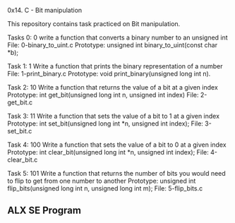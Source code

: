 0x14. C - Bit manipulation

This repository contains task practiced on Bit manipulation.

Tasks 0: 0
write a function that converts a binary number to an unsigned int
File: 0-binary_to_uint.c
Prototype: unsigned int binary_to_uint(const char *b);

Task 1: 1
Write a function that prints the binary representation of a number
File: 1-print_binary.c
Prototype: void print_binary(unsigned long int n).

Task 2: 10
Write a function that returns the value of a bit at a given index
Prototype: int get_bit(unsigned long int n, unsigned int index)
File: 2-get_bit.c

Task 3: 11
Write a function that sets the value of a bit to 1 at a given index
Prototype: int set_bit(unsigned long int *n, unsigned int index);
File: 3-set_bit.c

Task 4: 100
Write a function that sets the value of a bit to 0 at a given index
Prototype: int clear_bit(unsigned long int *n, unsigned int index);
File: 4-clear_bit.c

Task 5: 101
Write a function that returns the number of bits you would need to flip to get from one number to another
Prototype: unsigned int flip_bits(unsigned long int n, unsigned long int m);
File: 5-flip_bits.c

## ALX SE Program
